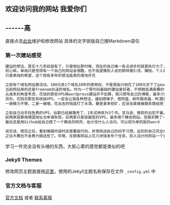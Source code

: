## 欢迎访问我的网站 我爱你们    
##                         ------高


直接点击[此处](https://github.com/1009055857/1009055857.github.io/edit/main/index.md)维护和修改网站
具体的文字排版自己搜Markdown语句

### 第一次建站感受
```markdown
建站的想法，其实十几年前就有了，只是相比那时候，现在的自己唯一有点进步的就是执行力了，大概吧
初心嘛，单纯只是觉得有一个自己的网站会很酷，也不指望像别人说的那样做引流、赚钱。个人站长挣钱的时代十几年前就已经过去了，引流又引不过大平台
只是单纯的希望，这个抱有多年的想法能真的落地开花

之前有个域名网站做活动，100元卖1个域名10年的使用权，于是很高兴地花了100元买下了gaogao.eu这个域名，可笑的是到现在还没开始用
当前网站用的还是freenom白送的域名。作为一个零代码基础的建站爱好者，不想鼓捣满屏幕的代码，只想要按照傻瓜式的教程搭积木
从成本的角度考虑，花钱的那些VPS用wordpress建站并不划算，我只想写自己的博客，最多介绍一下丝网布。这么点需求让我觉得花1块钱都是多余的
另外，花钱买那些系统级VPS，一定会让我各种想法，诸如搭梯子、搭网盘、邮件服务器、MC服务器之类的
一是精力不够，二是一被墙，花出去的钱就打了水漂。要是拿来挖矿，应该会直接被服务商给扬了

之前自己动手找免费的VPS，谷歌已经被撸秃了，1年试用改为3个月。亚马逊、微软的云犯不着。真正完全免费的就4家：Oracle、Euserver、Heroku和IBM
前两家就算用德国地址也申请失败，后两家只是容器型的VPS，最多搭个静态网站。但是折腾了一两个晚上，完全按照教程搭积木都搭不起来，只好放弃
最后还是用Github给自己搭了一个静态的网页，估计没什么人访问，可以视为单机版的word

说实话，搭完之后，看到编辑内容时还是要敲代码，非常挑战自己的码字习惯。此刻的自己完全成了泄气的皮球
之后大概也不会费力搞这些了。毕竟，在极客网站上花几块钱发布个任务，别人设计的网站一个比一个惊艳

```
学习一件完全没有头绪的东西，大抵心累的感觉都是类似的吧

### Jekyll Themes

修改网页主题直接按[这里](https://github.com/1009055857/1009055857.github.io/settings/pages)，使用的Jekyll主题名称保存在文件 `_config.yml` 中

### 官方文档与客服

[官方文档](https://docs.github.com/categories/github-pages-basics/) 或者 [联系客服](https://support.github.com/contact)
